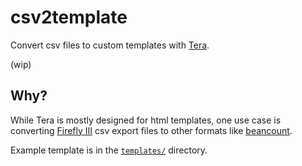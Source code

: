 # csv2template

Convert csv files to custom templates with [Tera](https://github.com/Keats/tera).

(wip)

## Why?

While Tera is mostly designed for html templates, one use case is converting
[Firefly III](https://github.com/firefly-iii/firefly-iii) csv export files to
other formats like [beancount](https://github.com/beancount/beancount).

Example template is in the [`templates/`](./templates) directory.
